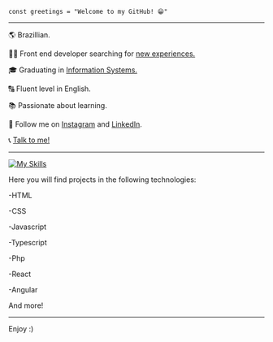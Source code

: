 
<code>const greetings = "Welcome to my GitHub! 😁"</code>

<hr>

<p>🌎 Brazillian.</p>
<p>👨‍💻 Front end developer searching for <a href="#">new experiences.</a></p>
<p>🎓 Graduating in <a href="#">Information Systems.</a></p>
<p>🔠 Fluent level in English.</p>
<p>📚 Passionate about learning.</p>
<p>📱 Follow me on <a href="https://www.instagram.com/jaoo.vitor/" target="_blank">Instagram</a> and <a href="https://www.linkedin.com/in/joão-vitor-borges-de-oliveira/" target="_blank">LinkedIn</a>.</p>
<p>📞 <a href="wa.me/5534996607639">Talk to me!</a></p>
<hr>

[![My Skills](https://skillicons.dev/icons?i=html,css,js,ts,tailwind,bootstrap,react,php,angular,vue,figma)](https://skillicons.dev)

Here you will find projects in the following technologies:
<p>-HTML</p> 
<p>-CSS</p> 
<p>-Javascript</p>
<p>-Typescript</p>
<p>-Php</p>
<p>-React</p>
<p>-Angular</p>
<p>And more!</p>

<hr>

Enjoy :)
